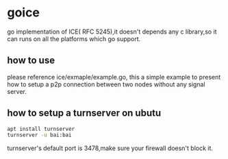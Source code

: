 # goice
go implementation of ICE( RFC 5245),it doesn't depends any c library,so it can runs on all the platforms which go support.

## how to use
please reference ice/exmaple/example.go, this a simple example to present how to setup a p2p connection between two nodes without any signal server.

## how to setup a turnserver on ubutu

```bash
apt install turnserver
turnserver -u bai:bai
```
turnserver's default port is 3478,make sure your firewall doesn't block it.
